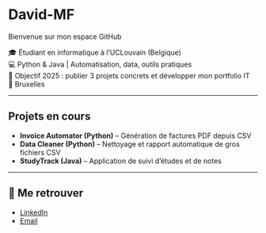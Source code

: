 # David-MF
Bienvenue sur mon espace GitHub 

🎓 Étudiant en informatique à l’UCLouvain (Belgique)  
💻 Python & Java | Automatisation, data, outils pratiques  
🚀 Objectif 2025 : publier 3 projets concrets et développer mon portfolio IT  
📍 Bruxelles  

---

## Projets en cours  
- **Invoice Automator (Python)** – Génération de factures PDF depuis CSV  
- **Data Cleaner (Python)** – Nettoyage et rapport automatique de gros fichiers CSV  
- **StudyTrack (Java)** – Application de suivi d’études et de notes  

---

## 🔗 Me retrouver  
- [LinkedIn](https://www.linkedin.com)
- [Email](davemutaku@gmail.com)  

